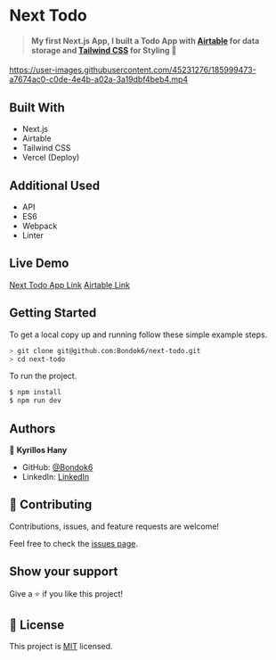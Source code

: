# Next Todo

> #### My first Next.js App, I built a Todo App with [Airtable](https://airtable.com/) for data storage and [Tailwind CSS](https://tailwindcss.com/) for Styling 💯


https://user-images.githubusercontent.com/45231276/185999473-a7674ac0-c0de-4e4b-a02a-3a19dbf4beb4.mp4


## Built With

- Next.js
- Airtable
- Tailwind CSS
- Vercel (Deploy)

## Additional Used

- API
- ES6 
- Webpack
- Linter

## Live Demo

[Next Todo App Link](https://next-todo-cuhqqcug0-bondok6.vercel.app/)
[Airtable Link](https://airtable.com/shrmrhsJDfwHIwNT7/tblwoEsnYFlgTynzZ/viwlOJhHSvheHBXD8?blocks=hide)


## Getting Started

To get a local copy up and running follow these simple example steps.

```bash
> git clone git@github.com:Bondok6/next-todo.git
> cd next-todo
```

To run the project.

```bash
$ npm install
$ npm run dev
```

## Authors

👤 **Kyrillos Hany**

- GitHub: [@Bondok6](https://github.com/Bondok6)
- LinkedIn: [LinkedIn](https://www.linkedin.com/in/kyrillos-hany/)


## 🤝 Contributing

Contributions, issues, and feature requests are welcome!

Feel free to check the [issues page](../../issues/).

## Show your support

Give a ⭐️ if you like this project!

## 📝 License

This project is [MIT](./MIT.md) licensed.
